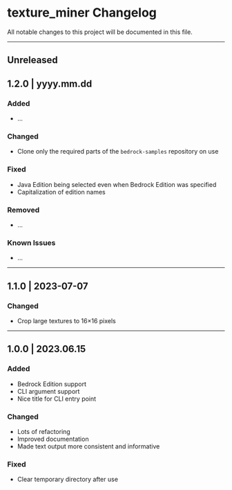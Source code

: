 # texture_miner Changelog

All notable changes to this project will be documented in this file.

---

## Unreleased
## 1.2.0 | yyyy.mm.dd

### Added

* ...

### Changed

* Clone only the required parts of the `bedrock-samples` repository on use

### Fixed

* Java Edition being selected even when Bedrock Edition was specified
* Capitalization of edition names

### Removed

* ...

### Known Issues

* ...

---

## 1.1.0 | 2023-07-07

### Changed

* Crop large textures to 16×16 pixels

---

## 1.0.0 | 2023.06.15

### Added

* Bedrock Edition support
* CLI argument support
* Nice title for CLI entry point

### Changed

* Lots of refactoring
* Improved documentation
* Made text output more consistent and informative

### Fixed

* Clear temporary directory after use
